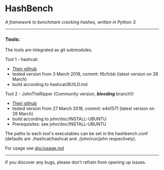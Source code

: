 # HashBench
_A framework to benchmark cracking hashes, written in Python 3._
___
### Tools:
The tools are integrated as git submodules.

Tool 1 - hashcat:
- [Their github](https://github.com/hashcat/hashcat)
- tested version from 3 March 2018, commit: f6cfcbb (latest version on 28 March)
- build according to hashcat/BUILD.md

Tool 2 - JohnTheRipper (Community version, _**bleeding**_ branch!):
- [Their github](https://github.com/magnumripper/JohnTheRipper)
- tested version from 27 March 2018, commit: e4e1571 (latest version on 28 March)
- build according to john/doc/INSTALL-UBUNTU
- Prerequisites: see john/doc/INSTALL-UBUNTU

The paths to each tool's executables can be set in the hashbench.conf
(defaults are ./hashcat/hashcat and ./john/run/john respectively).

For usage see [doc/usage.md](doc/usage.md)

---
If you discover any bugs, please don't refrain from opening up issues.
